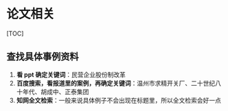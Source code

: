 # 论文相关

[TOC]



## 查找具体事例资料



1. **看 ppt 确定关键词**：民营企业股份制改革
2. **百度搜索，看报道里的案例，再确定关键词**：温州市求精开关厂、二十世纪八十年代、胡成中、正泰集团
3. **知网全文检索**：一般来说具体例子不会出现在标题里，所以全文检索会好一点



